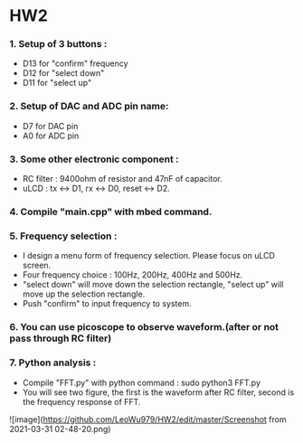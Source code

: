 # HW2
### 1. Setup of 3 buttons : <br>
- D13 for "confirm" frequency<br>
- D12 for "select down"<br>
- D11 for "select up"<br>
### 2. Setup of DAC and ADC pin name: <br>
- D7 for DAC pin<br>
- A0 for ADC pin<br>
### 3. Some other electronic component : <br>
- RC filter : 9400ohm of resistor and 47nF of capacitor.<br>
- uLCD : tx <-> D1, rx <-> D0, reset <-> D2.<br>
### 4. Compile "main.cpp" with mbed command.<br>
### 5. Frequency selection : <br>
- I design a menu form of frequency selection. Please focus on uLCD screen.<br>
- Four frequency choice : 100Hz, 200Hz, 400Hz and 500Hz.<br>
- "select down" will move down the selection rectangle, "select up" will move up the selection rectangle.<br>
- Push "confirm" to input frequency to system.<br>
### 6. You can use picoscope to observe waveform.(after or not pass through RC filter)<br>
### 7. Python analysis : <br>
- Compile "FFT.py" with python command : sudo python3 FFT.py<br>
- You will see two figure, the first is the waveform after RC filter, second is the frequency response of FFT.<br>

![image](https://github.com/LeoWu979/HW2/edit/master/Screenshot from 2021-03-31 02-48-20.png)
